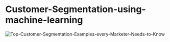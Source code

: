# Customer-Segmentation-using-machine-learning

![Top-Customer-Segmentation-Examples-every-Marketer-Needs-to-Know](https://github.com/Victory-Onumaku/Customer-Segmentation-using-machine-learning/assets/91481737/4e16190c-925b-49b5-8082-cb1784517b4d)
